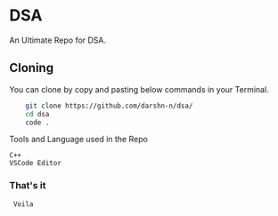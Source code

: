 # DSA

An Ultimate Repo for DSA.

## Cloning

You can clone by copy and pasting below commands in your Terminal.

```bash
    git clone https://github.com/darshn-n/dsa/
    cd dsa
    code .
```


Tools and Language used in the Repo

```
C++
VSCode Editor

```

### That's it

```
 Voila
```

